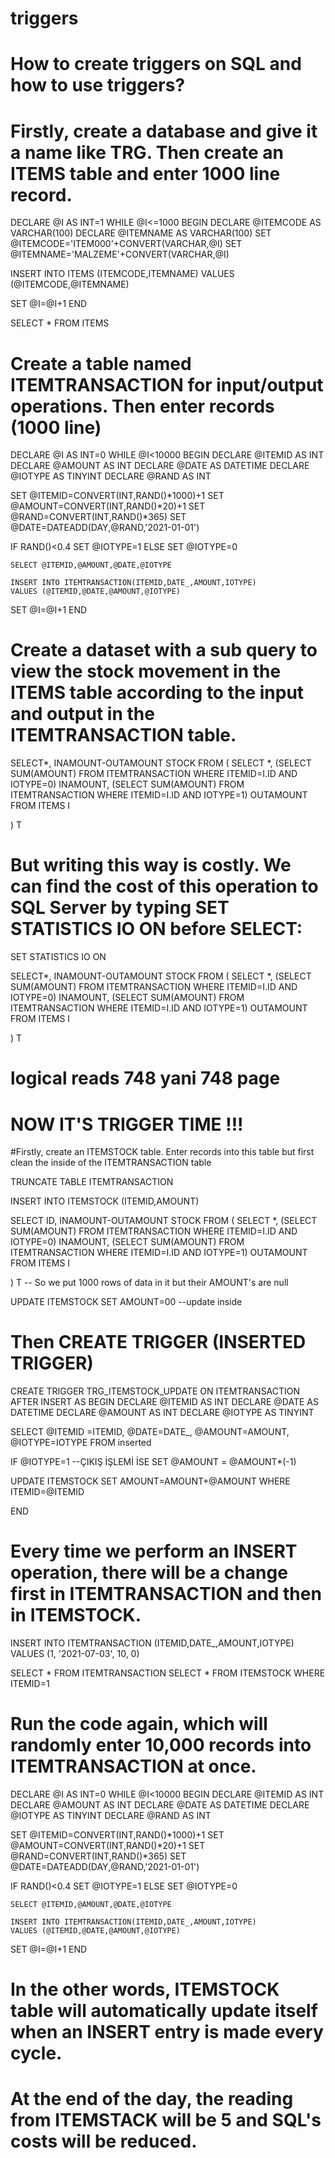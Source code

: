 # triggers

# How to create triggers on SQL and how to use triggers?

# Firstly, create a database and give it a name like TRG. Then create an ITEMS table and enter 1000 line record.


DECLARE @I AS INT=1
WHILE @I<=1000
BEGIN
DECLARE @ITEMCODE AS VARCHAR(100)
DECLARE @ITEMNAME AS VARCHAR(100)
SET @ITEMCODE='ITEM000'+CONVERT(VARCHAR,@I)
SET @ITEMNAME='MALZEME'+CONVERT(VARCHAR,@I)

INSERT INTO ITEMS (ITEMCODE,ITEMNAME)
VALUES (@ITEMCODE,@ITEMNAME)

SET @I=@I+1
END

SELECT * FROM ITEMS

# Create a table named ITEMTRANSACTION for input/output operations. Then enter records (1000 line)

DECLARE @I AS INT=0
WHILE @I<10000
BEGIN
DECLARE @ITEMID AS INT
DECLARE @AMOUNT AS INT
DECLARE @DATE AS DATETIME
DECLARE @IOTYPE AS TINYINT
DECLARE @RAND AS INT

SET @ITEMID=CONVERT(INT,RAND()*1000)+1
SET @AMOUNT=CONVERT(INT,RAND()*20)+1
SET @RAND=CONVERT(INT,RAND()*365)
SET @DATE=DATEADD(DAY,@RAND,'2021-01-01')

IF RAND()<0.4
	SET @IOTYPE=1
ELSE
	SET @IOTYPE=0

	SELECT @ITEMID,@AMOUNT,@DATE,@IOTYPE

	INSERT INTO ITEMTRANSACTION(ITEMID,DATE_,AMOUNT,IOTYPE)
	VALUES (@ITEMID,@DATE,@AMOUNT,@IOTYPE)
SET @I=@I+1
END

# Create a dataset with a sub query to view the stock movement in the ITEMS table according to the input and output in the ITEMTRANSACTION table.

SELECT*, INAMOUNT-OUTAMOUNT STOCK FROM
(
SELECT *,
(SELECT SUM(AMOUNT) FROM ITEMTRANSACTION WHERE ITEMID=I.ID AND IOTYPE=0) INAMOUNT,
(SELECT SUM(AMOUNT) FROM ITEMTRANSACTION WHERE ITEMID=I.ID AND IOTYPE=1) OUTAMOUNT
FROM ITEMS I

) T

# But writing this way is costly. We can find the cost of this operation to SQL Server by typing SET STATISTICS IO ON before SELECT:

SET STATISTICS IO ON

SELECT*, INAMOUNT-OUTAMOUNT STOCK FROM
(
SELECT *,
(SELECT SUM(AMOUNT) FROM ITEMTRANSACTION WHERE ITEMID=I.ID AND IOTYPE=0) INAMOUNT,
(SELECT SUM(AMOUNT) FROM ITEMTRANSACTION WHERE ITEMID=I.ID AND IOTYPE=1) OUTAMOUNT
FROM ITEMS I

) T

# logical reads 748 yani 748 page

# NOW IT'S TRIGGER TIME !!!

#Firstly, create an ITEMSTOCK table. Enter records into this table but first clean the inside of the ITEMTRANSACTION table 

TRUNCATE TABLE ITEMTRANSACTION 

INSERT INTO ITEMSTOCK (ITEMID,AMOUNT)

SELECT ID, INAMOUNT-OUTAMOUNT STOCK FROM
(
SELECT *,
(SELECT SUM(AMOUNT) FROM ITEMTRANSACTION WHERE ITEMID=I.ID AND IOTYPE=0) INAMOUNT,
(SELECT SUM(AMOUNT) FROM ITEMTRANSACTION WHERE ITEMID=I.ID AND IOTYPE=1) OUTAMOUNT
FROM ITEMS I

) T     -- So we put 1000 rows of data in it but their AMOUNT's are null


UPDATE ITEMSTOCK SET AMOUNT=00   --update inside

# Then CREATE TRIGGER (INSERTED TRIGGER)

CREATE TRIGGER TRG_ITEMSTOCK_UPDATE ON ITEMTRANSACTION 
AFTER INSERT
AS
BEGIN
DECLARE @ITEMID AS INT
DECLARE @DATE AS DATETIME
DECLARE @AMOUNT AS INT
DECLARE @IOTYPE AS TINYINT

SELECT @ITEMID =ITEMID, @DATE=DATE_, @AMOUNT=AMOUNT, @IOTYPE=IOTYPE FROM inserted

IF @IOTYPE=1  --ÇIKIŞ İŞLEMİ İSE
	SET @AMOUNT = @AMOUNT*(-1)

UPDATE ITEMSTOCK SET AMOUNT=AMOUNT+@AMOUNT WHERE ITEMID=@ITEMID

END

# Every time we perform an INSERT operation, there will be a change first in ITEMTRANSACTION and then in ITEMSTOCK. 

INSERT INTO ITEMTRANSACTION (ITEMID,DATE_,AMOUNT,IOTYPE)
VALUES (1, '2021-07-03', 10, 0)

SELECT * FROM ITEMTRANSACTION
SELECT * FROM ITEMSTOCK WHERE ITEMID=1

# Run the code again, which will randomly enter 10,000 records into ITEMTRANSACTION at once.

DECLARE @I AS INT=0
WHILE @I<10000
BEGIN
DECLARE @ITEMID AS INT
DECLARE @AMOUNT AS INT
DECLARE @DATE AS DATETIME
DECLARE @IOTYPE AS TINYINT
DECLARE @RAND AS INT

SET @ITEMID=CONVERT(INT,RAND()*1000)+1
SET @AMOUNT=CONVERT(INT,RAND()*20)+1
SET @RAND=CONVERT(INT,RAND()*365)
SET @DATE=DATEADD(DAY,@RAND,'2021-01-01')

IF RAND()<0.4
	SET @IOTYPE=1
ELSE
	SET @IOTYPE=0

	SELECT @ITEMID,@AMOUNT,@DATE,@IOTYPE

	INSERT INTO ITEMTRANSACTION(ITEMID,DATE_,AMOUNT,IOTYPE)
	VALUES (@ITEMID,@DATE,@AMOUNT,@IOTYPE)
SET @I=@I+1
END

# In the other words, ITEMSTOCK table will automatically update itself when an INSERT entry is made every cycle.


# At the end of the day, the reading from ITEMSTACK will be 5 and SQL's costs will be reduced.









